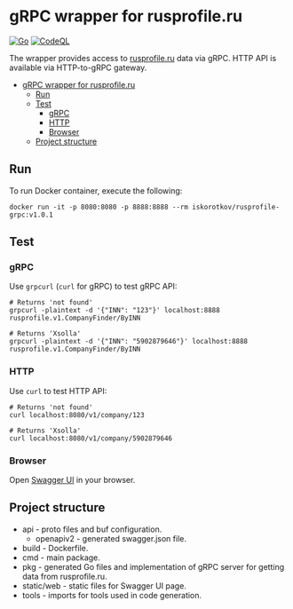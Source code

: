 # gRPC wrapper for rusprofile.ru

[![Go](https://github.com/iskorotkov/rusprofile-grpc/actions/workflows/go.yml/badge.svg)](https://github.com/iskorotkov/rusprofile-grpc/actions/workflows/go.yml)
[![CodeQL](https://github.com/iskorotkov/rusprofile-grpc/actions/workflows/codeql-analysis.yml/badge.svg)](https://github.com/iskorotkov/rusprofile-grpc/actions/workflows/codeql-analysis.yml)

The wrapper provides access to [rusprofile.ru](https://www.rusprofile.ru/) data via gRPC. HTTP API is available via HTTP-to-gRPC gateway.

- [gRPC wrapper for rusprofile.ru](#grpc-wrapper-for-rusprofileru)
  - [Run](#run)
  - [Test](#test)
    - [gRPC](#grpc)
    - [HTTP](#http)
    - [Browser](#browser)
  - [Project structure](#project-structure)

## Run

To run Docker container, execute the following:

```shell
docker run -it -p 8080:8080 -p 8888:8888 --rm iskorotkov/rusprofile-grpc:v1.0.1
```

## Test

### gRPC

Use `grpcurl` (`curl` for gRPC) to test gRPC API:

```shell
# Returns 'not found'
grpcurl -plaintext -d '{"INN": "123"}' localhost:8888 rusprofile.v1.CompanyFinder/ByINN

# Returns 'Xsolla'
grpcurl -plaintext -d '{"INN": "5902879646"}' localhost:8888 rusprofile.v1.CompanyFinder/ByINN
```

### HTTP

Use `curl` to test HTTP API:

```shell
# Returns 'not found'
curl localhost:8080/v1/company/123

# Returns 'Xsolla'
curl localhost:8080/v1/company/5902879646
```

### Browser

Open [Swagger UI](http://localhost:8080/swagger-ui/) in your browser.

## Project structure

- api - proto files and buf configuration.
  - openapiv2 - generated swagger.json file.
- build - Dockerfile.
- cmd - main package.
- pkg - generated Go files and implementation of gRPC server for getting data from rusprofile.ru.
- static/web - static files for Swagger UI page.
- tools - imports for tools used in code generation.
